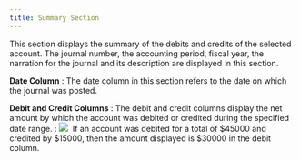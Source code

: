 ```yaml
---
title: Summary Section
---
```



This section displays the summary of the debits and credits of the selected  account. The journal number, the accounting period, fiscal year, the narration  for the journal and its description are displayed in this section.


**Date Column**
: The date column in this section refers to the date  on which the journal was posted.


**Debit and Credit Columns**
: The debit and credit columns display the net amount  by which the account was debited or credited during the specified date  range.
: ![]({{site.acc_baseurl}}/img/example.gif)  If  an account was debited for a total of $45000 and credited by $15000, then  the amount displayed is $30000 in the debit column.
